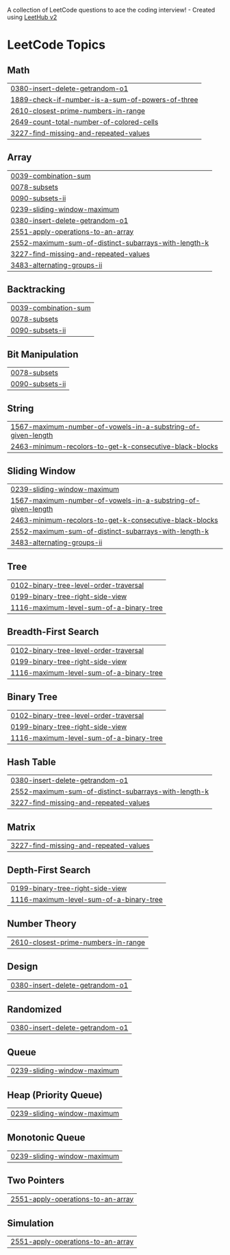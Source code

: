 A collection of LeetCode questions to ace the coding interview! - Created using [LeetHub v2](https://github.com/arunbhardwaj/LeetHub-2.0)
<!---LeetCode Topics Start-->
# LeetCode Topics
## Math
|  |
| ------- |
| [0380-insert-delete-getrandom-o1](https://github.com/Adwait3108/Leetcode-Submissions/tree/master/0380-insert-delete-getrandom-o1) |
| [1889-check-if-number-is-a-sum-of-powers-of-three](https://github.com/Adwait3108/Leetcode-Submissions/tree/master/1889-check-if-number-is-a-sum-of-powers-of-three) |
| [2610-closest-prime-numbers-in-range](https://github.com/Adwait3108/Leetcode-Submissions/tree/master/2610-closest-prime-numbers-in-range) |
| [2649-count-total-number-of-colored-cells](https://github.com/Adwait3108/Leetcode-Submissions/tree/master/2649-count-total-number-of-colored-cells) |
| [3227-find-missing-and-repeated-values](https://github.com/Adwait3108/Leetcode-Submissions/tree/master/3227-find-missing-and-repeated-values) |
## Array
|  |
| ------- |
| [0039-combination-sum](https://github.com/Adwait3108/Leetcode-Submissions/tree/master/0039-combination-sum) |
| [0078-subsets](https://github.com/Adwait3108/Leetcode-Submissions/tree/master/0078-subsets) |
| [0090-subsets-ii](https://github.com/Adwait3108/Leetcode-Submissions/tree/master/0090-subsets-ii) |
| [0239-sliding-window-maximum](https://github.com/Adwait3108/Leetcode-Submissions/tree/master/0239-sliding-window-maximum) |
| [0380-insert-delete-getrandom-o1](https://github.com/Adwait3108/Leetcode-Submissions/tree/master/0380-insert-delete-getrandom-o1) |
| [2551-apply-operations-to-an-array](https://github.com/Adwait3108/Leetcode-Submissions/tree/master/2551-apply-operations-to-an-array) |
| [2552-maximum-sum-of-distinct-subarrays-with-length-k](https://github.com/Adwait3108/Leetcode-Submissions/tree/master/2552-maximum-sum-of-distinct-subarrays-with-length-k) |
| [3227-find-missing-and-repeated-values](https://github.com/Adwait3108/Leetcode-Submissions/tree/master/3227-find-missing-and-repeated-values) |
| [3483-alternating-groups-ii](https://github.com/Adwait3108/Leetcode-Submissions/tree/master/3483-alternating-groups-ii) |
## Backtracking
|  |
| ------- |
| [0039-combination-sum](https://github.com/Adwait3108/Leetcode-Submissions/tree/master/0039-combination-sum) |
| [0078-subsets](https://github.com/Adwait3108/Leetcode-Submissions/tree/master/0078-subsets) |
| [0090-subsets-ii](https://github.com/Adwait3108/Leetcode-Submissions/tree/master/0090-subsets-ii) |
## Bit Manipulation
|  |
| ------- |
| [0078-subsets](https://github.com/Adwait3108/Leetcode-Submissions/tree/master/0078-subsets) |
| [0090-subsets-ii](https://github.com/Adwait3108/Leetcode-Submissions/tree/master/0090-subsets-ii) |
## String
|  |
| ------- |
| [1567-maximum-number-of-vowels-in-a-substring-of-given-length](https://github.com/Adwait3108/Leetcode-Submissions/tree/master/1567-maximum-number-of-vowels-in-a-substring-of-given-length) |
| [2463-minimum-recolors-to-get-k-consecutive-black-blocks](https://github.com/Adwait3108/Leetcode-Submissions/tree/master/2463-minimum-recolors-to-get-k-consecutive-black-blocks) |
## Sliding Window
|  |
| ------- |
| [0239-sliding-window-maximum](https://github.com/Adwait3108/Leetcode-Submissions/tree/master/0239-sliding-window-maximum) |
| [1567-maximum-number-of-vowels-in-a-substring-of-given-length](https://github.com/Adwait3108/Leetcode-Submissions/tree/master/1567-maximum-number-of-vowels-in-a-substring-of-given-length) |
| [2463-minimum-recolors-to-get-k-consecutive-black-blocks](https://github.com/Adwait3108/Leetcode-Submissions/tree/master/2463-minimum-recolors-to-get-k-consecutive-black-blocks) |
| [2552-maximum-sum-of-distinct-subarrays-with-length-k](https://github.com/Adwait3108/Leetcode-Submissions/tree/master/2552-maximum-sum-of-distinct-subarrays-with-length-k) |
| [3483-alternating-groups-ii](https://github.com/Adwait3108/Leetcode-Submissions/tree/master/3483-alternating-groups-ii) |
## Tree
|  |
| ------- |
| [0102-binary-tree-level-order-traversal](https://github.com/Adwait3108/Leetcode-Submissions/tree/master/0102-binary-tree-level-order-traversal) |
| [0199-binary-tree-right-side-view](https://github.com/Adwait3108/Leetcode-Submissions/tree/master/0199-binary-tree-right-side-view) |
| [1116-maximum-level-sum-of-a-binary-tree](https://github.com/Adwait3108/Leetcode-Submissions/tree/master/1116-maximum-level-sum-of-a-binary-tree) |
## Breadth-First Search
|  |
| ------- |
| [0102-binary-tree-level-order-traversal](https://github.com/Adwait3108/Leetcode-Submissions/tree/master/0102-binary-tree-level-order-traversal) |
| [0199-binary-tree-right-side-view](https://github.com/Adwait3108/Leetcode-Submissions/tree/master/0199-binary-tree-right-side-view) |
| [1116-maximum-level-sum-of-a-binary-tree](https://github.com/Adwait3108/Leetcode-Submissions/tree/master/1116-maximum-level-sum-of-a-binary-tree) |
## Binary Tree
|  |
| ------- |
| [0102-binary-tree-level-order-traversal](https://github.com/Adwait3108/Leetcode-Submissions/tree/master/0102-binary-tree-level-order-traversal) |
| [0199-binary-tree-right-side-view](https://github.com/Adwait3108/Leetcode-Submissions/tree/master/0199-binary-tree-right-side-view) |
| [1116-maximum-level-sum-of-a-binary-tree](https://github.com/Adwait3108/Leetcode-Submissions/tree/master/1116-maximum-level-sum-of-a-binary-tree) |
## Hash Table
|  |
| ------- |
| [0380-insert-delete-getrandom-o1](https://github.com/Adwait3108/Leetcode-Submissions/tree/master/0380-insert-delete-getrandom-o1) |
| [2552-maximum-sum-of-distinct-subarrays-with-length-k](https://github.com/Adwait3108/Leetcode-Submissions/tree/master/2552-maximum-sum-of-distinct-subarrays-with-length-k) |
| [3227-find-missing-and-repeated-values](https://github.com/Adwait3108/Leetcode-Submissions/tree/master/3227-find-missing-and-repeated-values) |
## Matrix
|  |
| ------- |
| [3227-find-missing-and-repeated-values](https://github.com/Adwait3108/Leetcode-Submissions/tree/master/3227-find-missing-and-repeated-values) |
## Depth-First Search
|  |
| ------- |
| [0199-binary-tree-right-side-view](https://github.com/Adwait3108/Leetcode-Submissions/tree/master/0199-binary-tree-right-side-view) |
| [1116-maximum-level-sum-of-a-binary-tree](https://github.com/Adwait3108/Leetcode-Submissions/tree/master/1116-maximum-level-sum-of-a-binary-tree) |
## Number Theory
|  |
| ------- |
| [2610-closest-prime-numbers-in-range](https://github.com/Adwait3108/Leetcode-Submissions/tree/master/2610-closest-prime-numbers-in-range) |
## Design
|  |
| ------- |
| [0380-insert-delete-getrandom-o1](https://github.com/Adwait3108/Leetcode-Submissions/tree/master/0380-insert-delete-getrandom-o1) |
## Randomized
|  |
| ------- |
| [0380-insert-delete-getrandom-o1](https://github.com/Adwait3108/Leetcode-Submissions/tree/master/0380-insert-delete-getrandom-o1) |
## Queue
|  |
| ------- |
| [0239-sliding-window-maximum](https://github.com/Adwait3108/Leetcode-Submissions/tree/master/0239-sliding-window-maximum) |
## Heap (Priority Queue)
|  |
| ------- |
| [0239-sliding-window-maximum](https://github.com/Adwait3108/Leetcode-Submissions/tree/master/0239-sliding-window-maximum) |
## Monotonic Queue
|  |
| ------- |
| [0239-sliding-window-maximum](https://github.com/Adwait3108/Leetcode-Submissions/tree/master/0239-sliding-window-maximum) |
## Two Pointers
|  |
| ------- |
| [2551-apply-operations-to-an-array](https://github.com/Adwait3108/Leetcode-Submissions/tree/master/2551-apply-operations-to-an-array) |
## Simulation
|  |
| ------- |
| [2551-apply-operations-to-an-array](https://github.com/Adwait3108/Leetcode-Submissions/tree/master/2551-apply-operations-to-an-array) |
<!---LeetCode Topics End-->